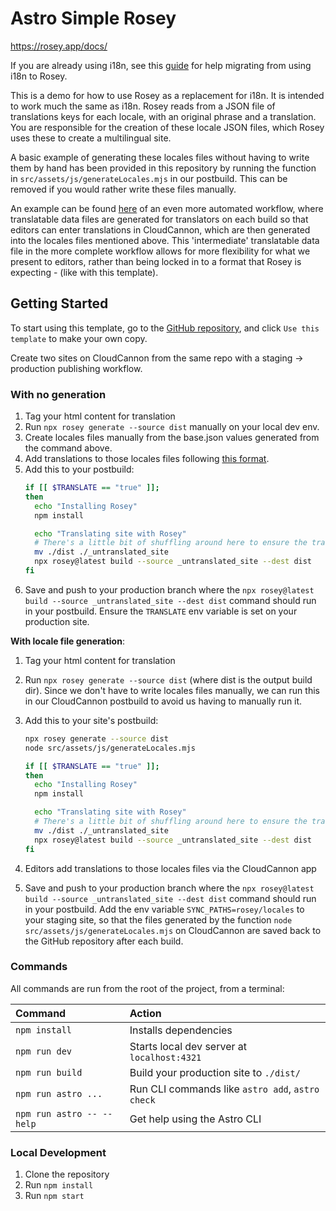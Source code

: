 # Astro Simple Rosey 

https://rosey.app/docs/

If you are already using i18n, see this [guide](https://cloudcannon.com/documentation/guides/rosey-migration-guide/migrating-to-rosey/) for help migrating from using i18n to Rosey.

This is a demo for how to use Rosey as a replacement for i18n. It is intended to work much the same as i18n. Rosey reads from a JSON file of translations keys for each locale, with an original phrase and a translation. You are responsible for the creation of these locale JSON files, which Rosey uses these to create a multilingual site. 

A basic example of generating these locales files without having to write them by hand has been provided in this repository by running the function in `src/assets/js/generateLocales.mjs` in our postbuild. This can be removed if you would rather write these files manually.

An example can be found [here](https://github.com/CloudCannon/rcc) of an even more automated workflow, where translatable data files are generated for translators on each build so that editors can enter translations in CloudCannon, which are then generated into the locales files mentioned above. This 'intermediate' translatable data file in the more complete workflow allows for more flexibility for what we present to editors, rather than being locked in to a format that Rosey is expecting - (like with this template).

## Getting Started

To start using this template, go to the [GitHub repository](https://github.com/CloudCannon/astro-starter/), and click `Use this template` to make your own copy.

Create two sites on CloudCannon from the same repo with a staging -> production publishing workflow.

### With no generation
1. Tag your html content for translation
2. Run `npx rosey generate --source dist` manually on your local dev env.
3. Create locales files manually from the base.json values generated from the command above.
4. Add translations to those locales files following [this format](https://rosey.app/docs/#creating-locale-files).
5. Add this to your postbuild:
    ```bash
    if [[ $TRANSLATE == "true" ]];
    then
      echo "Installing Rosey"
      npm install

      echo "Translating site with Rosey"
      # There's a little bit of shuffling around here to ensure the translated site ends up where CloudCannon picks up your site
      mv ./dist ./_untranslated_site
      npx rosey@latest build --source _untranslated_site --dest dist
    fi
    ```
6. Save and push to your production branch where the `npx rosey@latest build --source _untranslated_site --dest dist` command should run in your postbuild. Ensure the `TRANSLATE` env variable is set on your production site.

**With locale file generation**:
1. Tag your html content for translation
2. Run `npx rosey generate --source dist` (where dist is the output build dir). Since we don't have to write locales files manually, we can run this in our CloudCannon postbuild to avoid us having to manually run it.
3. Add this to your site's postbuild:

    ```bash
    npx rosey generate --source dist
    node src/assets/js/generateLocales.mjs

    if [[ $TRANSLATE == "true" ]];
    then
      echo "Installing Rosey"
      npm install

      echo "Translating site with Rosey"
      # There's a little bit of shuffling around here to ensure the translated site ends up where CloudCannon picks up your site
      mv ./dist ./_untranslated_site
      npx rosey@latest build --source _untranslated_site --dest dist
    fi
    ```
4. Editors add translations to those locales files via the CloudCannon app
5. Save and push to your production branch where the `npx rosey@latest build --source _untranslated_site --dest dist` command should run in your postbuild. Add the env variable `SYNC_PATHS=rosey/locales` to your staging site, so that the files generated by the function `node src/assets/js/generateLocales.mjs` on CloudCannon are saved back to the GitHub repository after each build.

### Commands

All commands are run from the root of the project, from a terminal:

| Command                   | Action                                           |
| :------------------------ | :----------------------------------------------- |
| `npm install`             | Installs dependencies                            |
| `npm run dev`             | Starts local dev server at `localhost:4321`      |
| `npm run build`           | Build your production site to `./dist/`          |
| `npm run astro ...`       | Run CLI commands like `astro add`, `astro check` |
| `npm run astro -- --help` | Get help using the Astro CLI                     |

### Local Development

1. Clone the repository
2. Run `npm install`
3. Run `npm start`